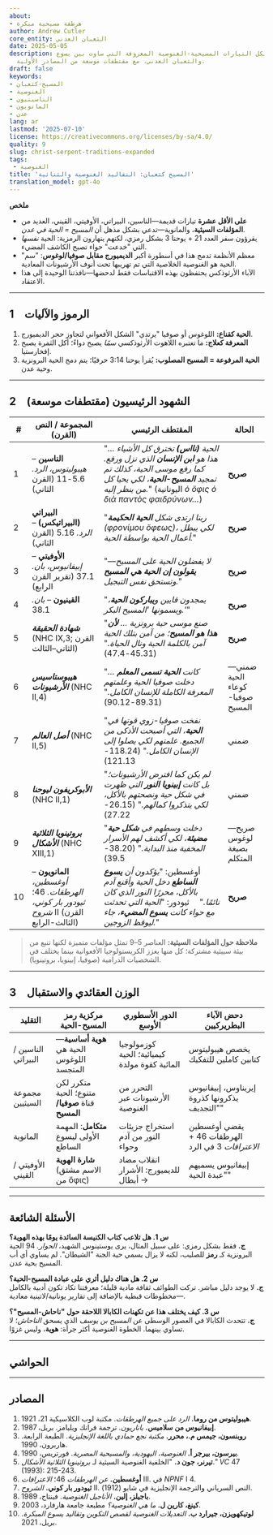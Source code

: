 ```yaml
---
about:
- هرطقة مسيحية مبكرة
author: Andrew Cutler
core_entity: الثعبان العدني
date: 2025-05-05
description: دراسة موسعة لكل التيارات المسيحية-الغنوصية المعروفة التي ساوت بين يسوع
  والثعبان العدني، مع مقتطفات موسعة من المصادر الأولية.
draft: false
keywords:
- المسيح-كثعبان
- الغنوصية
- الناسينيون
- المانويون
- عدن
lang: ar
lastmod: '2025-07-10'
license: https://creativecommons.org/licenses/by-sa/4.0/
quality: 9
slug: christ-serpent-traditions-expanded
tags:
 - الغنوصية
title: 'المسيح كثعبان: التقاليد الغنوصية والثنائية'
translation_model: gpt-4o
---
```


**ملخص**

- **على الأقل عشرة** تيارات قديمة—الناسين، البيراتي، الأوفيتي، القيني، العديد من **المؤلفات السيثية**، والمانوية—تدعي بشكل مذهل أن *المسيح = الحية في عدن*. 
- يقرؤون سفر العدد 21 + يوحنا 3 بشكل رمزي، لكنهم ينهارون الرمزية: الحية *نفسها* التي "خدعت" حواء تصبح الكاشف المضيء. 
- معظم الأنظمة تدمج هذا في أسطورة أكبر **الديميورج مقابل صوفيا/لوغوس**: "سم" الحية هو الغنوصية الخلاصية التي تم تهريبها تحت أنوف الأرشيونات المعادية. 
- الآباء الأرثوذكس يحتفظون بهذه الاقتباسات فقط لدحضها—نافذتنا الوحيدة إلى هذا الاعتقاد.

---

## 1 الرموز والآليات

1. **الحية كقناع:** اللوغوس أو صوفيا "يرتدي" الشكل الأفعواني لتجاوز حجر الديميورج.  
2. **المعرفة كعلاج:** ما تعتبره اللاهوت الأرثوذكسي *سمًا* يصبح دواءً؛ أكل الثمرة يصبح إفخارستيا.  
3. **الحية المرفوعة = المسيح المصلوب:** يُقرأ يوحنا 3:14 حرفيًا؛ يتم دمج الحية البرونزية وحية عدن.  

---

## 2 الشهود الرئيسيون (مقتطفات موسعة)

| # | **المجموعة / النص (القرن)** | **المقتطف الرئيسي** | **الحالة** |
|---|---|---|---|
| 1 | **الناسين** – *هيبوليتوس، الرد.* 5.6-11 (القرن الثاني) | "*الحية **(نااس)** تخترق كل الأشياء … هذا هو **ابن الإنسان** الذي نزل ورفع. كما رفع موسى الحية، كذلك تم تمجيد **المسيح-الحية**، لكي يحيا كل من ينظر إليه.*" (اليونانية *ὁ ὄφις ὁ διὰ παντὸς φαιδρύνων…*) | **صريح** |
| 2 | **البيراتي (البيراتيكس)** – *الرد.* 5.16 (القرن الثاني) | "*ربنا ارتدى شكل **الحية الحكيمة** (φρονίμου ὄφεως)، لكي يبطل أعمال الحية بواسطة الحية.*" | **صريح** |
| 3 | **الأوفيتي** – *إبيفانيوس، بان.* 37.1 (تقرير القرن الرابع) | "*لا يفضلون الحية على المسيح—**يقولون إن الحية هي المسيح** وتستحق نفس التبجيل.*" | **صريح** |
| 4 | **القينيون** – *بان.* 38.1 | "*يمجدون قايين و**يباركون الحية**، ويسمونها 'المسيح البكر.'*" | **صريح** |
| 5 | **_شهادة الحقيقة_** (NHC IX,3; القرن الثاني–الثالث) | "*صنع موسى حية برونزية … **لأن هذا هو المسيح**؛ من آمن بتلك الحية آمن بالكلمة الحية ونال الحياة.*" (45.31-47.4) | **صريح** |
| 6 | **_هيبوستاسيس الأرشيونات_** (NHC II,4) | "*كانت **الحية تسمى المعلم** … دخلت صوفيا الحية وعلمتهم المعرفة الكاملة للإنسان الكامل.*" (89.31-90.12) | ضمني—الحية كوعاء صوفيا-المسيح |
| 7 | **_أصل العالم_** (NHC II,5) | "*نفخت صوفيا-زوي قوتها في **الحية**، التي أصبحت الأذكى من الجميع. علمتهم لكي يصلوا إلى الإنسان الكامل.*" (118.24-121.13) | ضمني |
| 8 | **_الأبوكريفون ليوحنا_** (NHC II,1) | "*لم يكن كما افترض الأرشيونات؛ بل كانت **إبينويا النور** التي ظهرت في شكل حية ونصحتهم بالأكل، لكي يتذكروا كمالهم.*" (26.15-27.22) | ضمني |
| 9 | **_بروتينويا الثلاثية الأشكال_** (NHC XIII,1) | "*دخلت وسطهم في **شكل حية مضيئة**، لكي أكشف لهم الأسرار المخفية منذ البداية.*" (38.20-39.5) | صريح—لوغوس بصيغة المتكلم |
| 10 | **المانويون** – *أوغسطين، الهرطقات.* 46؛ *ثيودور بار كوني، شروح* II (القرن الثالث-الرابع) | أوغسطين: "*يؤكدون أن **يسوع الساطع** دخل الحية وأقنع آدم بالأكل، محررًا النور الذي كان نائمًا.*"  ثيودور: "*الحية التي تحدثت مع حواء كانت **يسوع المضيء**، جاء ليوقظ الزوجين.*" | **صريح** |

> **ملاحظة حول المؤلفات السيثية:** العناصر 5–9 تمثل مؤلفات متميزة لكنها تنبع من بيئة سييثية مشتركة؛ كل منها يعزز الكريستولوجيا الأفعوانية بينما يختلف في الشخصيات الدرامية (صوفيا، إبينويا، بروتينويا).

---

## 3 الوزن العقائدي والاستقبال

| التقليد | مركزية رمز المسيح-الحية | الدور الأسطوري الأوسع | دحض الآباء البطريركيين |
|-----------|------------------------------------|-------------------|----------------------|
| الناسين / البيراتي | **هوية أساسية**—الحية هي اللوغوس المتجسد | كوزمولوجيا كيميائية؛ الحية المائية كقوة مولدة | يخصص هيبوليتوس كتابين كاملين للتفكيك |
| مجموعة السيثيين | متكرر لكن متنوع؛ الحية قناة **صوفيا/المسيح** | التحرر من الأرشيونات عبر الغنوصية | إيريناوس، إبيفانيوس يذكرونها كذروة "التجديف" |
| المانوية | **متكامل**: المهمة الأولى ليسوع الساطع | استخراج جزيئات النور من آدم وحواء | يقضي أوغسطين الهرطقات 46 + *الاعترافات* 3 في الرد |
| الأوفيتي / القيني | **شارة الهوية** (الاسم مشتق من ὄφις) | انقلاب مضاد للديميورج: الأشرار → أبطال | إبيفانيوس يسميهم "عبدة الحية" |

---

## الأسئلة الشائعة

**س 1. هل تلاعب كتاب الكنيسة السائدة يومًا بهذه الهوية؟**  
**ج.** فقط بشكل رمزي: على سبيل المثال، يرى يوستينوس الشهيد، *الحوار.* 94 الحية البرونزية كـ **رمز** للصليب، لكنه لا يزال يسمي حية الجنة "الشيطان". لم يساوي أي أب المسيح بحية عدن.  

**س 2. هل هناك دليل أثري على عبادة المسيح-الحية؟**  
**ج.** لا يوجد دليل مباشر. تركت الطوائف ثقافة مادية قليلة؛ معرفتنا تكاد تكون أدبية بالكامل—مخطوطات قبطية بالإضافة إلى تقارير يونانية/لاتينية معادية.  

**س 3. كيف يختلف هذا عن تكهنات الكابالا اللاحقة حول "ناحاش-المسيح"؟**  
**ج.** تتحدث الكابالا في العصور الوسطى عن *المسيح بن يوسف* الذي يسحق *الناحاش*؛ لا تساوي بينهما. الخطوة الغنوصية أكثر جرأة: **هوية**، وليس غزوًا.  

---

## الحواشي

[^1]: تتبع النصوص اليونانية والقبطية الطبعات النقدية في بيرسون (1981) وروبنسون (1990). الترجمات لي إلا إذا ذُكر خلاف ذلك. 
[^2]: تمثل التواريخ أحدث توافق علمي؛ ازدهرت جميع الطوائف حوالي 100-400 م. 

---

## المصادر

1. **هيبوليتوس من روما.** *الرد على جميع الهرطقات*. مكتبة لوب الكلاسيكية 21، 1921. 
2. **إبيفانيوس من سلاميس.** *باناريون*. ترجمة فرانك ويليامز. بريل، 1987. 
3. **روبنسون، جيمس م.، محرر.** *مكتبة نجع حمادي باللغة الإنجليزية*. الطبعة الرابعة. هاربرون، 1990. 
4. **بيرسون، بيرجر أ.** *الغنوصية، اليهودية، والمسيحية المصرية*. فورتريس، 1990. 
5. **تيرنر، جون د.** "الخلفية الغنوصية السيثية لـ *بروتينويا الثلاثية الأشكال*." *VC* 47 (1993): 215-243. 
6. **أوغسطين.** *عن الهرطقات* 46؛ *الاعترافات* III. في *NPNF* I 4. 
7. **ثيودور بار كوني.** *الشروح* II. النص السرياني والترجمة الإنجليزية في شابو (1912). 
8. **باجيلز، إلين.** *الأناجيل الغنوصية*. فينتاج، 1989. 
9. **كينغ، كارين ل.** *ما هي الغنوصية؟* مطبعة جامعة هارفارد، 2003. 
10. **لوتيكهويزن، جيرارد ب.** *التعديلات الغنوصية لقصص التكوين وتقاليد يسوع المبكرة*. بريل، 2021.